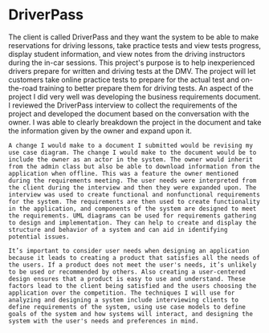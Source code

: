 # DriverPass

The client is called DriverPass and they want the system to be able to make reservations for driving lessons, take practice tests and view tests progress, display student information, and view notes from the driving instructors during the in-car sessions. This project's purpose is to help inexperienced drivers prepare for written and driving tests at the DMV. The project will let customers take online practice tests to prepare for the actual test and on-the-road training to better prepare them for driving tests. An aspect of the project I did very well was developing the business requirements document. I reviewed the DriverPass interview to collect the requirements of the project and developed the document based on the conversation with the owner. I was able to clearly breakdown the project in the document and take the information given by the owner and expand upon it.  

	A change I would make to a document I submitted would be revising my use case diagram. The change I would make to the document would be to include the owner as an actor in the system. The owner would inherit from the admin class but also be able to download information from the application when offline. This was a feature the owner mentioned during the requirements meeting. The user needs were interpreted from the client during the interview and then they were expanded upon. The interview was used to create functional and nonfunctional requirements for the system. The requirements are then used to create functionality in the application, and components of the system are designed to meet the requirements. UML diagrams can be used for requirements gathering to design and implementation. They can help to create and display the structure and behavior of a system and can aid in identifying potential issues.  

	It’s important to consider user needs when designing an application because it leads to creating a product that satisfies all the needs of the users. If a product does not meet the user's needs, it’s unlikely to be used or recommended by others. Also creating a user-centered design ensures that a product is easy to use and understand. These factors lead to the client being satisfied and the users choosing the application over the competition. The techniques I will use for analyzing and designing a system include interviewing clients to define requirements of the system, using use case models to define goals of the system and how systems will interact, and designing the system with the user's needs and preferences in mind. 
